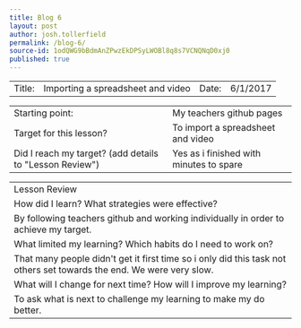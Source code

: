 ```yaml
---
title: Blog 6
layout: post
author: josh.tollerfield
permalink: /blog-6/
source-id: 1odQWG9bBdmAnZPwzEkDPSyLWOBl8q8s7VCNQNqD0xj0
published: true
---
```

<table>
  <tr>
    <td>Title:  </td>
    <td>Importing a spreadsheet and video </td>
    <td> Date:  </td>
    <td>6/1/2017</td>
  </tr>
</table>


<table>
  <tr>
    <td>Starting point:</td>
    <td>My teachers github pages </td>
  </tr>
  <tr>
    <td>Target for this lesson?</td>
    <td>To import a spreadsheet and video</td>
  </tr>
  <tr>
    <td>Did I reach my target? 
(add details to "Lesson Review")</td>
    <td>Yes as i finished with minutes to spare 
</td>
  </tr>
</table>


<table>
  <tr>
    <td>Lesson Review</td>
  </tr>
  <tr>
    <td>How did I learn? What strategies were effective? </td>
  </tr>
  <tr>
    <td>By following teachers github and working individually in order to achieve my target.</td>
  </tr>
  <tr>
    <td>What limited my learning? Which habits do I need to work on? </td>
  </tr>
  <tr>
    <td>That many people didn't get it first time so i only did this task not others set towards the end. We were very slow.</td>
  </tr>
  <tr>
    <td>What will I change for next time? How will I improve my learning?</td>
  </tr>
  <tr>
    <td>To ask what is next to challenge my learning to make my do better.</td>
  </tr>
</table>

</iframe
